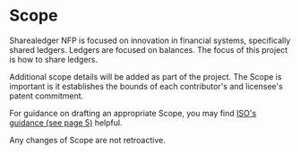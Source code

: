 # Scope

Sharealedger NFP is focused on innovation in financial systems, specifically shared ledgers.  Ledgers are focused on balances.  The focus of this project is how to share ledgers.

Additional scope details will be added as part of the project. The Scope is important is it establishes the bounds of each contributor's and licensee's patent commitment. 

For guidance on drafting an appropriate Scope, you may find [ISO's guidance (see page 5)](https://www.iso.org/files/live/sites/isoorg/files/developing_standards/docs/en/how-to-write-standards.pdf "ISO How To Write Standards Guide") helpful.

Any changes of Scope are not retroactive. 
